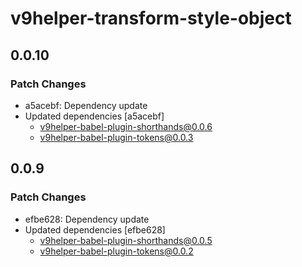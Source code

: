 # v9helper-transform-style-object

## 0.0.10

### Patch Changes

- a5acebf: Dependency update
- Updated dependencies [a5acebf]
  - v9helper-babel-plugin-shorthands@0.0.6
  - v9helper-babel-plugin-tokens@0.0.3

## 0.0.9

### Patch Changes

- efbe628: Dependency update
- Updated dependencies [efbe628]
  - v9helper-babel-plugin-shorthands@0.0.5
  - v9helper-babel-plugin-tokens@0.0.2
